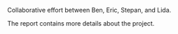 Collaborative effort between Ben, Eric, Stepan, and Lida.


The report contains more details about the project.